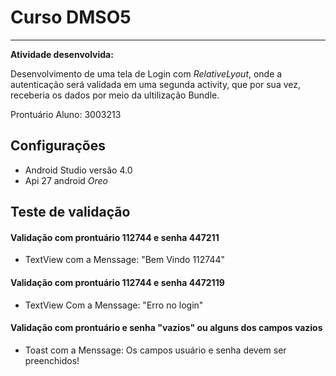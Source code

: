 # Curso DMSO5
_______________
**Atividade desenvolvida:** 


Desenvolvimento de uma tela de Login com *RelativeLyout*,
onde a autenticação será validada em uma segunda activity, que por sua vez, receberia os dados
por meio da ultilização Bundle.

Prontuário Aluno: 3003213

## Configurações


* Android Studio versâo 4.0
* Api 27 android _Oreo_

## Teste de validação


#### Validação com prontuário 112744 e senha 447211

* TextView com a Menssage: "Bem Vindo 112744"

#### Validação com prontuário 112744 e senha 4472119
* TextView Com a Menssage: "Erro no login"

#### Validação com prontuário e senha "vazios" ou alguns dos campos vazios
* Toast com a Menssage: Os campos usuário e senha devem ser preenchidos!
